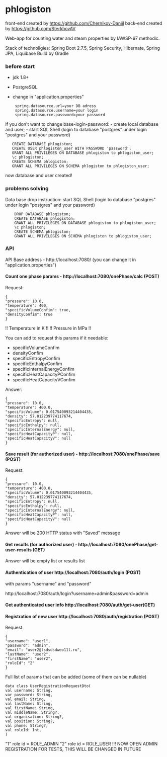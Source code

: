 # phlogiston
front-end created by https://github.com/Chernikov-Daniil
back-end created by https://github.com/SterkhovAV

Web-app for counting water and steam properties by IAWSP-97 methodic.

Stack of technoligies: Spring Boot 2.7.5, Spring Security, Hibernate, Spring JPA, Liquibase
Build by Gradle

### before start
- jdk 1.8+
- PostgreSQL
- change in "application.properties"

       spring.datasource.url=your DB adress
       spring.datasource.username=your login
       spring.datasource.password=your password

If you don't want to change base-login-password:
    - create local database and user;
    - start SQL Shell (login to database "postgres" under login "postgres" and your password)

       CREATE DATABASE phlogiston;
       CREATE USER phlogiston_user WITH PASSWORD 'password';
       GRANT ALL PRIVILEGES ON DATABASE phlogiston to phlogiston_user;
       \c phlogiston;
       CREATE SCHEMA phlogiston;
       GRANT ALL PRIVILEGES ON SCHEMA phlogiston to phlogiston_user;

now database and user created!

### problems solving
 Data base drop instruction:
    start SQL Shell (login to database "postgres" under login "postgres" and your password)

        DROP DATABASE phlogiston;
        CREATE DATABASE phlogiston;
        GRANT ALL PRIVILEGES ON DATABASE phlogiston to phlogiston_user;
        \c phlogiston;
        CREATE SCHEMA phlogiston;
        GRANT ALL PRIVILEGES ON SCHEMA phlogiston to phlogiston_user;

### API

API
Base address - http://localhost:7080/ (you can change it in "application.properties")


#### Count one phase params - http://localhost:7080/onePhase/calc (POST)
Request:

    {
    "pressure": 10.0,
    "temperature": 400,
    "specificVolumeConfim": true,
    "densityConfim": true
    }

!! Temperature in K !!
!! Pressure in MPa !!


You can add to request this params if it needable:

  - specificVolumeConfim
  - densityConfim
  - specificEntropyConfim 
  - specificEnthalpyConfim 
  - specificInternalEnergyConfim 
  - specificHeatCapacityPConfim 
  - specificHeatCapacityVConfim

Answer:

    {
    "pressure": 10.0,
    "temperature": 400.0,
    "specificVolume": 0.017540093214404435,
    "density": 57.012239774117674,
    "specificEntropy": null,
    "specificEnthalpy": null,
    "specificInternalEnergy": null,
    "specificHeatCapacityP": null,
    "specificHeatCapacityV": null
    }

#### Save result (for authorized user) - http://localhost:7080/onePhase/save (POST)
Request:

    {
    "pressure": 10.0,
    "temperature": 400.0,
    "specificVolume": 0.017540093214404435,
    "density": 57.012239774117674,
    "specificEntropy": null,
    "specificEnthalpy": null,
    "specificInternalEnergy": null,
    "specificHeatCapacityP": null,
    "specificHeatCapacityV": null
    }

Answer will be 200 HTTP status with "Saved" message

#### Get results (for authorized user) - http://localhost:7080/onePhase/get-user-results (GET)

Answer will be empty list or results list

#### Authentication of user http://localhost:7080/auth/login (POST)
with params "username" and "password"

http://localhost:7080/auth/login?username=admin&password=admin

#### Get authenticated user info http://localhost:7080/auth/get-user(GET)

#### Registration of new user http://localhost:7080/auth/registration (POST)
Request:

    {
    "username": "user1",
    "password": "admin",
    "email": "user2@lsdsdsdweo11l.ru",
    "lastName": "user2",
    "firstName": "user2",
    "roleId": "2"
    }

Full list of params that can be added (some of them can be nullable)

    data class UserRegistrationRequestDto(
    val username: String,
    var password: String,
    val email: String,
    val lastName: String,
    val firstName: String,
    val middleName: String?,
    val organisation: String?,
    val position: String?,
    val phone: String?,
    val roleId: Int,
    )

"1" role id = ROLE_ADMIN
"2" role id = ROLE_USER
!!! NOW OPEN ADMIN REGISTRATION FOR TESTS, THIS WILL BE CHANGED IN FUTURE


